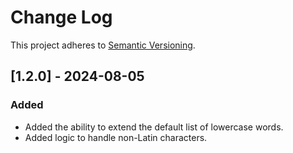 # Change Log

This project adheres to [Semantic Versioning](http://semver.org/).

## [1.2.0] - 2024-08-05

### Added

- Added the ability to extend the default list of lowercase words.
- Added logic to handle non-Latin characters.
